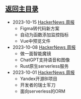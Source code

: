 ## [返回主目录](../README.md)

- 2023-10-15 [HackerNews 周报](2023Q4/2023-10-Hacker-News.md)
  - Figma转代码新方案
  - 自动为函数添加监控指标
  - Vue中预览文件
- 2023-10-08 [HackerNews 周报](2023Q4/2023-10-Hacker-News.md)
  - 做一面智能魔镜
  - ChatGPT支持语音和图像
  - Rust原生serverless服务
- 2023-10-01 [HackerNews 周报](2023Q4/2023-10-Hacker-News.md)
  - Yandex开源BI项目
  - 开发者的瑞士军刀
  - 面向serverless的ORM
